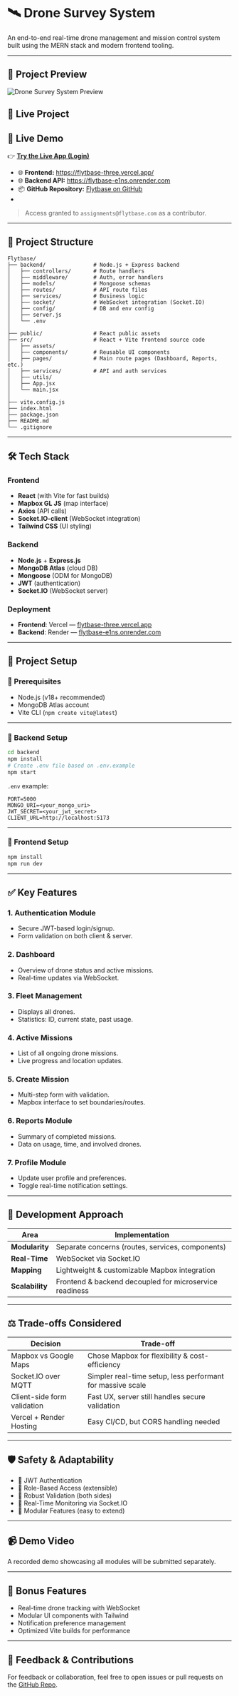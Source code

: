 # 🛰️ Drone Survey System

An end-to-end real-time drone management and mission control system built using the MERN stack and modern frontend tooling.

---

## 🎥 Project Preview

![Drone Survey System Preview](./Flytbase.gif)


## 🚀 Live Project
## 🚀 Live Demo

👉 **[Try the Live App (Login)](https://flytbase-three.vercel.app/login)** 
- 🌐 **Frontend:** https://flytbase-three.vercel.app/
- 🌐 **Backend API:** https://flytbase-e1ns.onrender.com
- 📦 **GitHub Repository:** [Flytbase on GitHub](https://github.com/yajasvikhanna/Flytbase)
- 

> Access granted to `assignments@flytbase.com` as a contributor.

---

## 🧭 Project Structure

```
Flytbase/
├── backend/               # Node.js + Express backend
│   ├── controllers/       # Route handlers
│   ├── middleware/        # Auth, error handlers
│   ├── models/            # Mongoose schemas
│   ├── routes/            # API route files
│   ├── services/          # Business logic
│   ├── socket/            # WebSocket integration (Socket.IO)
│   ├── config/            # DB and env config
│   ├── server.js
│   └── .env
│
├── public/                # React public assets
├── src/                   # React + Vite frontend source code
│   ├── assets/
│   ├── components/        # Reusable UI components
│   ├── pages/             # Main route pages (Dashboard, Reports, etc.)
│   ├── services/          # API and auth services
│   ├── utils/
│   ├── App.jsx
│   └── main.jsx
│
├── vite.config.js
├── index.html
├── package.json
├── README.md
└── .gitignore
```

---

## 🛠️ Tech Stack

### Frontend
- **React** (with Vite for fast builds)
- **Mapbox GL JS** (map interface)
- **Axios** (API calls)
- **Socket.IO-client** (WebSocket integration)
- **Tailwind CSS** (UI styling)

### Backend
- **Node.js** + **Express.js**
- **MongoDB Atlas** (cloud DB)
- **Mongoose** (ODM for MongoDB)
- **JWT** (authentication)
- **Socket.IO** (WebSocket server)

### Deployment
- **Frontend**: Vercel — [flytbase-three.vercel.app](https://flytbase-three.vercel.app/)
- **Backend**: Render — [flytbase-e1ns.onrender.com](https://flytbase-e1ns.onrender.com)

---

## 🔧 Project Setup

### 🔹 Prerequisites
- Node.js (v18+ recommended)
- MongoDB Atlas account
- Vite CLI (`npm create vite@latest`)

---

### 🔹 Backend Setup

```bash
cd backend
npm install
# Create .env file based on .env.example
npm start
```

`.env` example:
```
PORT=5000
MONGO_URI=<your_mongo_uri>
JWT_SECRET=<your_jwt_secret>
CLIENT_URL=http://localhost:5173
```

---

### 🔹 Frontend Setup

```bash
npm install
npm run dev
```

---

## ✅ Key Features

### 1. **Authentication Module**
- Secure JWT-based login/signup.
- Form validation on both client & server.

### 2. **Dashboard**
- Overview of drone status and active missions.
- Real-time updates via WebSocket.

### 3. **Fleet Management**
- Displays all drones.
- Statistics: ID, current state, past usage.

### 4. **Active Missions**
- List of all ongoing drone missions.
- Live progress and location updates.

### 5. **Create Mission**
- Multi-step form with validation.
- Mapbox interface to set boundaries/routes.

### 6. **Reports Module**
- Summary of completed missions.
- Data on usage, time, and involved drones.

### 7. **Profile Module**
- Update user profile and preferences.
- Toggle real-time notification settings.

---

## 🧠 Development Approach

| Area                | Implementation |
|---------------------|----------------|
| **Modularity**      | Separate concerns (routes, services, components) |
| **Real-Time**       | WebSocket via Socket.IO |
| **Mapping**         | Lightweight & customizable Mapbox integration |
| **Scalability**     | Frontend & backend decoupled for microservice readiness |

---

## ⚖️ Trade-offs Considered

| Decision                    | Trade-off |
|-----------------------------|-----------|
| Mapbox vs Google Maps       | Chose Mapbox for flexibility & cost-efficiency |
| Socket.IO over MQTT         | Simpler real-time setup, less performant for massive scale |
| Client-side form validation | Fast UX, server still handles secure validation |
| Vercel + Render Hosting     | Easy CI/CD, but CORS handling needed |

---

## 🛡️ Safety & Adaptability

- 🔐 JWT Authentication
- 🧩 Role-Based Access (extensible)
- 🧪 Robust Validation (both sides)
- 📡 Real-Time Monitoring via Socket.IO
- 🔌 Modular Features (easy to extend)

---

## 📹 Demo Video

A recorded demo showcasing all modules will be submitted separately.

---

## 🎁 Bonus Features

- Real-time drone tracking with WebSocket
- Modular UI components with Tailwind
- Notification preference management
- Optimized Vite builds for performance

---

## 📩 Feedback & Contributions

For feedback or collaboration, feel free to open issues or pull requests on the [GitHub Repo](https://github.com/yajasvikhanna/Flytbase).
